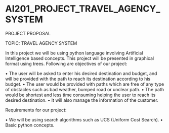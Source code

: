# AI201_PROJECT_TRAVEL_AGENCY_SYSTEM

PROJECT PROPOSAL

TOPIC: TRAVEL AGENCY SYSTEM

In this project we will be using python language involving Artificial Intelligence based concepts. This project will be presented in graphical format using trees. Following are objectives of our project: 

•	The user will be asked to enter his desired destination and budget, and will be provided with the path to reach its destination according to his budget.
•	The user would be provided with paths which are free of any type of obstacles such as bad weather, bumped road or unclear path.
•	 The path would be shortest and less time consuming helping the user to reach its desired destination. 
•	It will also manage the information of the customer. 

Requirements for our project:

•	We will be using search algorithms such as UCS (Uniform Cost Search).
•	Basic python concepts.
